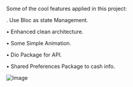 Some of the cool features applied in this project:

. Use Bloc as state Management.

• Enhanced clean architecture.

• Some Simple Animation.

• Dio Package for API.

• Shared Preferences Package to cash info.

![Image](
https://drive.google.com/file/d/16osxo4wYtlOLIq8b-6T_7P7nAbKg91-S/view?usp=drivesdk)
